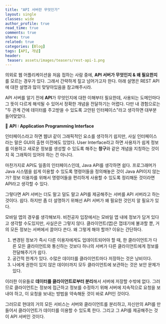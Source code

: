 ```yaml
---
title: "API 서버란 무엇인가"
layout: single
classes: wide
author_profile: true
read_time: true
comments: true
share: true
related: true
categories: [Blog]
tags: [API, 개념]
header:
 teaser: assets/images/teasers/rest-api-1.png
---
```

의외로 웹 어플리케이션을 처음 접하는 사람 중에, **API 서버가 무엇인지 & 왜 필요한지**를 모르는 경우가 있다. 
그래서 간략하게 짚고 넘어가고자 한다. 아래 설명은 REST API에 대한 설명과 많이 맞닿아있음을 참고해주시라.

API 서버를 알기 전에 **API**가 무엇인지에 대한 이해부터 필요한데, 사용되는 도메인마다 
그 뜻이 다르게 해석될 수 있어서 정확한 개념을 전달하기는 어렵다. 
다만 내 경험으로는 "두 관계 간에 데이터를 주고받을 수 있도록 고안된 인터페이스"라고 생각하면 대부분 들어맞았다.

📖 **API : Application Programming Interface**

인터페이스라고 하면 웹UI 같이 그래픽적인 요소를 생각하기 쉽지만, 
사실 인터페이스라는 말은 GUI의 출현 이전에도 있었다. 
User Interface라고 하면 사용자가 쉽게 정보를 이용하고 새로운 정보를 생성할 수 있도록 해주는 
**창구**와 같은 개념을 지칭하는 것이지 꼭 그래픽이 있어야 하는 건 아니다.

마찬가지로 API도 일종의 인터페이스인데, Java API를 생각하면 쉽다. 
프로그래머가 Java 시스템을 쉽게 이용할 수 있도록 명령어들을 정의해놓은 것이 Java API이지 않는가? 
정보 이용자를 위해서 명령어들을 편리하게 사용할 수 있도록 정리해둔 것이라면 API라고 생각할 수 있다.

그렇다면 API 서버는 더도 말고 덜도 말고 API를 제공해주는 서버를 API 서버라고 하는 것이다. 쉽다. 
하지만 좀 더 설명하기 위해선 API 서버가 왜 필요한 것인지 알 필요가 있다.

모바일 앱의 경우를 생각해보자. 비전공자 입장에서는 모바일 앱 내에 정보가 담겨 있다고 생각할 수도있지만, 
사실은은 그렇지 않다. 클라이언트(앱)은 껍데기에 불과할 뿐, 
거의 모든 정보는 서버에서 끌어다 쓴다. 왜 그렇게 해야 할까? 이유는 간단하다.

1. 변경된 정보가 즉시 다른 이용자에게도 업데이트되어야 할 때, 
한 클라이언트가 다른 모든 클라이언트와 통신하는 것보다 하나의 서버가 다른 클라이언트에게 정보를 전달해주기가 쉽다.
2. 공간적 한계가 있다. 수많은 데이터를 클라이언트마다 저장하는 것은 낭비이다.
3. 나에게 권한이 있지 않은 데이터까지 모두 클라이언트에 보관하는 것은 보안 문제가 있다.

이러한 이유들로 **데이터를 클라이언트로부터 분리**해서 서버에 저장할 수밖에 없다. 
그러므로 클라이언트는 정보에 접근하고 정보를 수정하기 위해 서버에 지속적으로 요청을 보내야 하고, 
이 요청을 보내는 방법을 약속해둔 것이 바로 API인 것이다.

그러므로 현대의 거의 모든 서비스는 서버와 클라이언트를 분리하고, 
자신만의 API를 만들어서 클라이언트가 데이터를 이용할 수 있도록 한다. 
그리고 그 API를 제공해주는 것이 API 서버인 것이다.